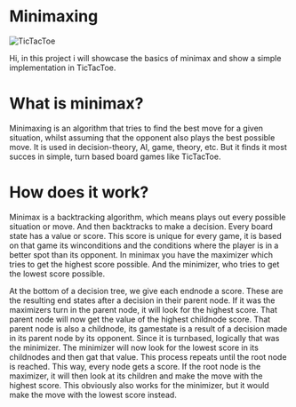 # Minimaxing
![TicTacToe](https://user-images.githubusercontent.com/97398099/186751546-de25c9f0-1299-443d-9e88-aa226d4dc6c0.png)

Hi, in this project i will showcase the basics of minimax and show a simple implementation in TicTacToe.

# What is minimax?
Minimaxing is an algorithm that tries to find the best move for a given situation, whilst assuming that the opponent also plays the best possible move. It is  used in decision-theory, AI, game, theory, etc. But it finds it most succes in simple, turn based board games like TicTacToe. 

# How does it work?
Minimax is a backtracking algorithm, which means plays out every possible situation or move. And then backtracks to make a decision. Every board state has a value or score. This score is unique for every game, it is based on that game its winconditions and the conditions where the player is in a better spot than its opponent.
In minimax you have the maximizer which tries to get the highest score possible. And the minimizer, who tries to get the lowest score possible. 

At the bottom of a decision tree, we give each endnode a score. These are the resulting end states after a decision in their parent node. If it was the maximizers turn in the parent node, it will look for  the highest score. That parent node will now get the value of the highest childnode score. That parent node is also a childnode, its gamestate is a result of a decision made in its parent node by its opponent. Since it is turnbased, logically that was the minimizer. The minimizer will now look for the lowest score in its childnodes and then gat that value. This process repeats until the root node is reached. This way, every node gets a score. If the root node is the maximizer, it will then look at its children and make the move with the highest score. This obviously also works for the minimizer, but it would make the move with the lowest score instead.


